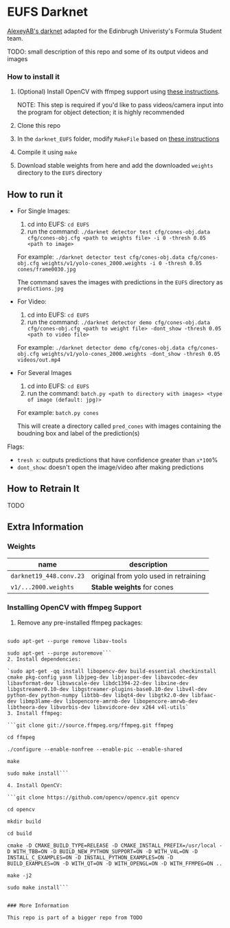# EUFS Darknet

[AlexeyAB's darknet](https://github.com/AlexeyAB/darknet) adapted for the Edinbrugh Univeristy's Formula Student team.

TODO: small description of this repo and some of its output videos and images 

### How to install it

1. (Optional) Install OpenCV with ffmpeg support using [these instructions](https://github.com/NotAnyMike/darknet_EUFS#Installing-OpenCV-with-ffmpeg-Support).
	
	NOTE: This step is required if you'd like to pass videos/camera input into the program for object detection; it is highly recommended
2. Clone this repo
3. In the `darknet_EUFS` folder, modify `MakeFile` based on [these instructions](https://github.com/AlexeyAB/darknet#how-to-compile-on-linux)
4. Compile it using `make`
5. Download stable weights from here and add the downloaded `weights` directory to the `EUFS` directory

## How to run it

* For Single Images: 

	1. cd into EUFS: `cd EUFS`
	2. run the command: `./darknet detector test cfg/cones-obj.data cfg/cones-obj.cfg <path to weights file> -i 0 -thresh 0.05 <path to image>`

	For example: `./darknet detector test cfg/cones-obj.data cfg/cones-obj.cfg weights/v1/yolo-cones_2000.weights -i 0 -thresh 0.05 cones/frame0030.jpg`

	The command saves the images with predictions in the `EUFS` directory as `predictions.jpg`

* For Video:

	1. cd into EUFS: `cd EUFS`
	2. run the command: `./darknet detector demo cfg/cones-obj.data cfg/cones-obj.cfg <path to weight file> -dont_show -thresh 0.05 <path to video file>`

	For example: `./darknet detector demo cfg/cones-obj.data cfg/cones-obj.cfg weights/v1/yolo-cones_2000.weights -dont_show -thresh 0.05 videos/out.mp4`

* For Several Images
	
	1. cd into EUFS: `cd EUFS`
	2. run the command: `batch.py <path to directory with images> <type of image (default: jpg)>`

	For example: `batch.py cones`

	This will create a directory called `pred_cones` with images containing the boudning box and label of the prediction(s)

Flags: 
* `tresh x`: outputs predictions that have confidence greater than `x*100`%
* `dont_show`: doesn't open the image/video after making predictions 

## How to Retrain It

TODO

## Extra Information

### Weights

| name | description |
| --- | --- |
| `darknet19_448.conv.23` | original from yolo used in retraining |
| `v1/...2000.weights` | **Stable weights** for cones |

### Installing OpenCV with ffmpeg Support

1. Remove any pre-installed ffmpeg packages:

```sudo apt-get -qq remove x264 libx264-dev ffmpeg

sudo apt-get --purge remove libav-tools

sudo apt-get --purge autoremove```
2. Install dependencies:

`sudo apt-get -qq install libopencv-dev build-essential checkinstall cmake pkg-config yasm libjpeg-dev libjasper-dev libavcodec-dev libavformat-dev libswscale-dev libdc1394-22-dev libxine-dev libgstreamer0.10-dev libgstreamer-plugins-base0.10-dev libv4l-dev python-dev python-numpy libtbb-dev libqt4-dev libgtk2.0-dev libfaac-dev libmp3lame-dev libopencore-amrnb-dev libopencore-amrwb-dev libtheora-dev libvorbis-dev libxvidcore-dev x264 v4l-utils`
3. Install ffmpeg:

```git clone git://source.ffmpeg.org/ffmpeg.git ffmpeg

cd ffmpeg

./configure --enable-nonfree --enable-pic --enable-shared

make

sudo make install```

4. Install OpenCV:

```git clone https://github.com/opencv/opencv.git opencv

cd opencv

mkdir build

cd build

cmake -D CMAKE_BUILD_TYPE=RELEASE -D CMAKE_INSTALL_PREFIX=/usr/local -D WITH_TBB=ON -D BUILD_NEW_PYTHON_SUPPORT=ON -D WITH_V4L=ON -D INSTALL_C_EXAMPLES=ON -D INSTALL_PYTHON_EXAMPLES=ON -D BUILD_EXAMPLES=ON -D WITH_QT=ON -D WITH_OPENGL=ON -D WITH_FFMPEG=ON ..

make -j2

sudo make install```


### More Information

This repo is part of a bigger repo from TODO
